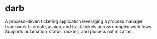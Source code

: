 # darb
A process-driven ticketing application leveraging a process manager framework to create, assign, and track tickets across complex workflows. Supports automation, status tracking, and process optimization.
